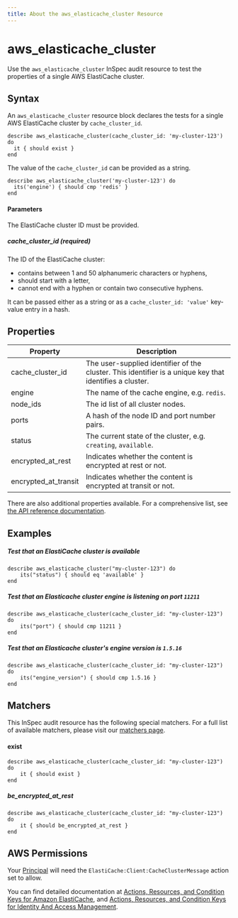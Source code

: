 ```yaml
---
title: About the aws_elasticache_cluster Resource
---
```


# aws_elasticache_cluster

Use the `aws_elasticache_cluster` InSpec audit resource to test the properties of a single AWS ElastiCache cluster.

## Syntax

An `aws_elasticache_cluster` resource block declares the tests for a single AWS ElastiCache cluster by `cache_cluster_id`.

    describe aws_elasticache_cluster(cache_cluster_id: 'my-cluster-123') do
      it { should exist }
    end

The value of the `cache_cluster_id` can be provided as a string.  

    describe aws_elasticache_cluster('my-cluster-123') do
      its('engine') { should cmp 'redis' }
    end

#### Parameters

The ElastiCache cluster ID must be provided.

##### cache\_cluster\_id _(required)_

The ID of the ElastiCache cluster:
 - contains between 1 and 50 alphanumeric characters or hyphens, 
 - should start with a letter, 
 - cannot end with a hyphen or contain two consecutive hyphens.
 
It can be passed either as a string or as a `cache_cluster_id: 'value'` key-value entry in a hash.

## Properties

|Property               | Description |
| ---                   | --- |
|cache\_cluster\_id     | The user-supplied identifier of the cluster. This identifier is a unique key that identifies a cluster.|
|engine                 | The name of the cache engine, e.g. `redis`. |
|node_ids               | The id list of all cluster nodes. |
|ports                  | A hash of the node ID and port number pairs. |
|status                 | The current state of the cluster, e.g. `creating`, `available`. |
|encrypted\_at\_rest    | Indicates whether the content is encrypted at rest or not. |
|encrypted\_at\_transit | Indicates whether the content is encrypted at transit or not. |


There are also additional properties available. For a comprehensive list, see [the API reference documentation](https://docs.aws.amazon.com/AmazonElastiCache/latest/APIReference/API_CacheCluster.html).

## Examples

##### Test that an ElastiCache cluster is available

    describe aws_elasticache_cluster("my-cluster-123") do
        its("status") { should eq 'available' }
    end

##### Test that an Elasticache cluster engine is listening on port `11211`

    describe aws_elasticache_cluster(cache_cluster_id: "my-cluster-123") do
        its("port") { should cmp 11211 }
    end
    
##### Test that an Elasticache cluster's engine version is `1.5.16`

    describe aws_elasticache_cluster(cache_cluster_id: "my-cluster-123") do
        its("engine_version") { should cmp 1.5.16 }
    end
    
## Matchers

This InSpec audit resource has the following special matchers. For a full list of available matchers, please visit our [matchers page](https://www.inspec.io/docs/reference/matchers/).

   
#### exist

    describe aws_elasticache_cluster(cache_cluster_id: "my-cluster-123") do
        it { should exist }
    end
    
##### be_encrypted_at_rest

    describe aws_elasticache_cluster(cache_cluster_id: "my-cluster-123") do
        it { should be_encrypted_at_rest }
    end
    
## AWS Permissions

Your [Principal](https://docs.aws.amazon.com/IAM/latest/UserGuide/intro-structure.html#intro-structure-principal) will need the `ElastiCache:Client:CacheClusterMessage` action set to allow.

You can find detailed documentation at [Actions, Resources, and Condition Keys for Amazon ElastiCache](https://docs.aws.amazon.com/IAM/latest/UserGuide/list_amazonelasticache.html), and [Actions, Resources, and Condition Keys for Identity And Access Management](https://docs.aws.amazon.com/IAM/latest/UserGuide/list_identityandaccessmanagement.html).